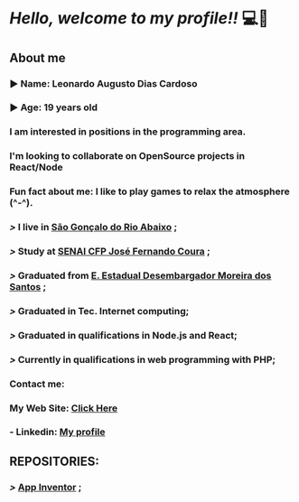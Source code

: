 
# ***Hello, welcome to my profile!!*** :computer::brain:

## About me


### :arrow_forward: **Name**: Leonardo Augusto Dias Cardoso

### :arrow_forward: **Age**: 19 years old

### I am interested in positions in the programming area.

### I'm looking to collaborate on OpenSource projects in React/Node

### Fun fact about me: I like to play games to relax the atmosphere (^-^).

### ***>*** I live in [**São Gonçalo do Rio Abaixo**](https://goo.gl/maps/ES6ucZyVt4QQm1Sh8) ;

### ***>*** Study at [**SENAI CFP José Fernando Coura**](https://goo.gl/maps/gFho9NV2kCMmVZ1i6) ;

### ***>*** Graduated from [**E. Estadual Desembargador Moreira dos Santos**](https://goo.gl/maps/wReTpEk7BTFAXj4UA) ;

### ***>*** Graduated in Tec. Internet computing;

### ***>*** Graduated in qualifications in Node.js and React;

### ***>*** Currently in qualifications in web programming with PHP;

### Contact me:

### My Web Site: [**Click Here**](https://leonardo2745.github.io/)
### - Linkedin: [**My profile**](https://www.linkedin.com/in/leonardo-augusto-01290531a/)


## REPOSITORIES:


### ***>*** [**App Inventor**](https://github.com/Leonardo2745/App-Inventor) ;


